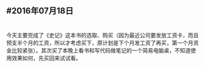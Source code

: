 #2016年07月18日
---
#
今天主要完成了《史记》这本书的选取、购买（因为最近公司要发放工资卡，而且预支半个月的工资，所以才考虑买下，原计划是下个月发工资了再买，第一个月资金比较紧张）。其次买了本晚上看书和写代码做笔记的一个简易电脑桌，不知道使用效果如何，先买回来试试看。